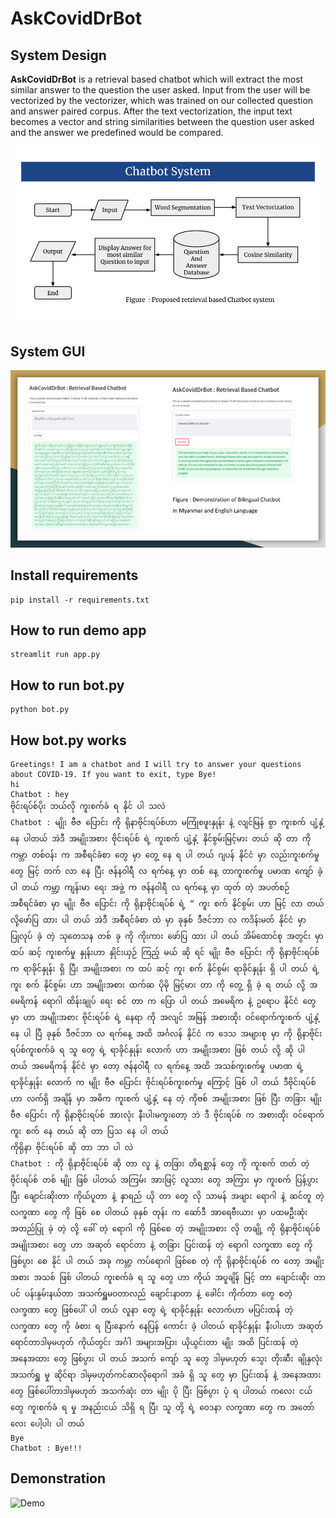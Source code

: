 # AskCovidDrBot

## System Design
**AskCovidDrBot** is a retrieval based chatbot which will extract the most similar answer to the question the user asked. Input from the user will be vectorized by the vectorizer, which was trained on our collected question and answer paired corpus. After the text vectorization, the input text becomes a vector and string similarities between the question user asked and the answer we predefined would be compared.

![systemDesign](askcoviddrPPT.png)

## System GUI

![systemGUI](askCovidDrDemo.png)

## Install requirements
```{r, engine='bash', count_lines}
pip install -r requirements.txt
```
## How to run demo app
```{r, engine='bash', count_lines}
streamlit run app.py
```
## How to run bot.py
```{r, engine='bash', count_lines}
python bot.py
```

## How bot.py works
```{r, engine='bash', count_lines}
Greetings! I am a chatbot and I will try to answer your questions about COVID-19. If you want to exit, type Bye!
hi
Chatbot : hey
ဗိုင်းရပ်စ်ပိုး ဘယ်လို ကူးစက်ခံ ရ နိုင် ပါ သလဲ
Chatbot : မျိုး ဗီဇ ပြောင်း ကို ရိုနာဗိုင်းရပ်စ်ဟာ မကြုံစဖူးနှုန်း နဲ့ လျင်မြန် စွာ ကူးစက် ပျံ့နှံ့ နေ ပါတယ် အဲဒီ အမျိုးအစား ဗိုင်းရပ်စ် ရဲ့ ကူးစက် ပျံ့နှံ့ နိုင်စွမ်းမြင့်မား တယ် ဆို တာ ကို ကမ္ဘာ တစ်ဝန်း က အစီရင်ခံစာ တွေ မှာ တွေ့ နေ ရ ပါ တယ် ဂျပန် နိုင်ငံ မှာ လည်းကူးစက်မှု တွေ မြင့် တက် လာ နေ ပြီး ဇန်နဝါရီ လ ရက်နေ့ မှာ တစ် နေ့ တာကူးစက်မှု ပမာဏ ကျော် ခဲ့ ပါ တယ် ကမ္ဘာ့ ကျန်းမာ ရေး အဖွဲ့ က ဇန်နဝါရီ လ ရက်နေ့ မှာ ထုတ် တဲ့ အပတ်စဉ် အစီရင်ခံစာ မှာ မျိုး ဗီဇ ပြောင်း ကို ရိုနာဗိုင်းရပ်စ် ရဲ့ “ ကူး စက် နိုင်စွမ်း ဟာ မြင့် လာ တယ် လို့ဖော်ပြ ထား ပါ တယ် အဲဒီ အစီရင်ခံစာ ထဲ မှာ ခုနှစ် ဒီဇင်ဘာ လ ကဒိန်းမတ် နိုင်ငံ မှာ ပြုလုပ် ခဲ့ တဲ့ သုတေသန တစ် ခု ကို ကိုးကား ဖော်ပြ ထား ပါ တယ် အိမ်ထောင်စု အတွင်း မှာ ထပ် ဆင့် ကူးစက်မှု နှုန်းဟာ နှိုင်းယှဉ် ကြည့် မယ် ဆို ရင် မျိုး ဗီဇ ပြောင်း ကို ရိုနာဗိုင်းရပ်စ်က ရာခိုင်နှုန်း ရှိ ပြီး အမျိုးအစား က ထပ် ဆင့် ကူး စက် နိုင်စွမ်း ရာခိုင်နှုန်း ရှိ ပါ တယ် ရဲ့ ကူး စက် နိုင်စွမ်း ဟာ အမျိုးအစား ထက်ဆ ပိုမို မြင့်မား တာ ကို တွေ့ ရှိ ခဲ့ ရ တယ် လို့ အမေရိကန် ရောဂါ ထိန်းချုပ် ရေး စင် တာ က ပြော ပါ တယ် အမေရိက နဲ့ ဥရောပ နိုင်ငံ တွေ မှာ ဟာ အမျိုးအစား ဗိုင်းရပ်စ် ရဲ့ နေရာ ကို အလျင် အမြန် အစားထိုး ဝင်ရောက်ကူးစက် ပျံ့နှံ့ နေ ပါ ပြီ ခုနှစ် ဒီဇင်ဘာ လ ရက်နေ့ အထိ အင်္ဂလန် နိုင်ငံ က ဒေသ အများစု မှာ ကို ရိုနာဗိုင်းရပ်စ်ကူးစက်ခံ ရ သူ တွေ ရဲ့ ရာခိုင်နှုန်း လောက် ဟာ အမျိုးအစား ဖြစ် တယ် လို့ ဆို ပါ တယ် အမေရိကန် နိုင်ငံ မှာ တော့ ဇန်နဝါရီ လ ရက်နေ့ အထိ အသစ်ကူးစက်မှု ပမာဏ ရဲ့ ရာခိုင်နှုန်း လောက် က မျိုး ဗီဇ ပြောင်း ဗိုင်းရပ်စ်ကူးစက်မှု ကြောင့် ဖြစ် ပါ တယ် ဒီဗိုင်းရပ်စ် ဟာ လက်ရှိ အချိန် မှာ အဓိက ကူးစက် ပျံ့နှံ့ နေ တဲ့ ကိုဗစ် အမျိုးအစား ဖြစ် ပြီး တခြား မျိုး ဗီဇ ပြောင်း ကို ရိုနာဗိုင်းရပ်စ် အားလုံး နီးပါးမကူးတော့ ဘဲ ဒီ ဗိုင်းရပ်စ် က အစားထိုး ဝင်ရောက်ကူး စက် နေ တယ် ဆို တာ ပြသ နေ ပါ တယ်
ကိုရိုနာ ဗိုင်းရပ်စ် ဆို တာ ဘာ ပါ လဲ        
Chatbot : ကို ရိုနာဗိုင်းရပ်စ် ဆို တာ လူ နဲ့ တခြား တိရစ္ဆာန် တွေ ကို ကူးစက် တတ် တဲ့ ဗိုင်းရပ်စ် တစ် မျိုး ဖြစ် ပါတယ် အကြမ်း အားဖြင့် လူသား တွေ အကြား မှာ ကူးစက် ပြန့်ပွား ပြီး ချောင်းဆိုးတာ ကိုယ်ပူတာ နဲ့ နှာရည် ယို တာ တွေ လို သာမန် အဖျား ရောဂါ နဲ့ ဆင်တူ တဲ့ လက္ခဏာ တွေ ကို ဖြစ် စေ ပါတယ် ခုနှစ် တုန်း က ဆော်ဒီ အာရေဗီးယား မှာ ပထမဦးဆုံး အတည်ပြု ခဲ့ တဲ့ လို့ ခေါ် တဲ့ ရောဂါ ကို ဖြစ်စေ တဲ့ အမျိုးအစား လို တချို့ ကို ရိုနာဗိုင်းရပ်စ် အမျိုးအစား တွေ ဟာ အဆုတ် ရောင်တာ နဲ့ တခြား ပြင်းထန် တဲ့ ရောဂါ လက္ခဏာ တွေ ကို ဖြစ်ပွား စေ နိုင် ပါ တယ် အခု ကမ္ဘာ့ ကပ်ရောဂါ ဖြစ်စေ တဲ့ ကို ရိုနာဗိုင်းရပ်စ် က တော့ အမျိုးအစား အသစ် ဖြစ် ပါတယ် ကူးစက်ခံ ရ သူ တွေ ဟာ ကိုယ် အပူချိန် မြင့် တာ ချောင်းဆိုး တာ ပင် ပန်းနွမ်းနယ်တာ အသက်ရှူမဝတာလည် ချောင်းနာတာ နဲ့ ခေါင်း ကိုက်တာ တွေ စတဲ့ လက္ခဏာ တွေ ဖြစ်ပေါ် ပါ တယ် လူနာ တွေ ရဲ့ ရာခိုင်နှုန်း လောက်ဟာ မပြင်းထန် တဲ့ လက္ခဏာ တွေ ကို ခံစား ရ ပြီးနောက် နေပြန် ကောင်း ခဲ့ ပါတယ် ရာခိုင်နှုန်း နီးပါးဟာ အဆုတ် ရောင်တာဒါမှမဟုတ် ကိုယ်တွင်း အင်္ဂါ အများအပြား ယိုယွင်းတာ မျိုး အထိ ပြင်းထန် တဲ့ အနေအထား တွေ ဖြစ်ပွား ပါ တယ် အသက် ကျော် သူ တွေ ဒါမှမဟုတ် သွေး တိုးဆီး ချိုနှလုံး အသက်ရှူ မှု ဆိုင်ရာ ဒါမှမဟုတ်ကင်ဆာလိုရောဂါ အခံ ရှိ သူ တွေ မှာ ပြင်းထန် နဲ့ အနေအထား တွေ ဖြစ်ပေါ်တာဒါမှမဟုတ် အသက်ဆုံး တာ မျိုး ပို ပြီး ဖြစ်ပွား ပုံ ရ ပါတယ် ကလေး ငယ် တွေ ကူးစက်ခံ ရ မှု အနည်းငယ် သိရှိ ရ ပြီး သူ တို့ ရဲ့ ဝေဒနာ လက္ခဏာ တွေ က အတော်လေး ပေါ့ပါး ပါ တယ်
Bye
Chatbot : Bye!!! 
```

## Demonstration
![Demo](demo.gif)
